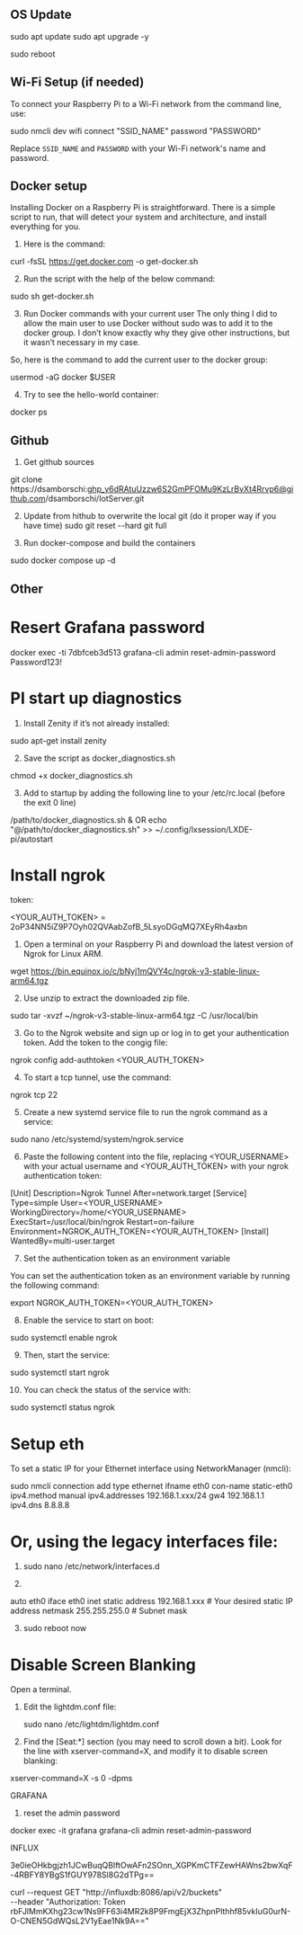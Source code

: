 ## OS Update

sudo apt update
sudo apt upgrade -y

sudo reboot

## Wi-Fi Setup (if needed)


To connect your Raspberry Pi to a Wi-Fi network from the command line, use:

sudo nmcli dev wifi connect "SSID_NAME" password "PASSWORD"

Replace `SSID_NAME` and `PASSWORD` with your Wi-Fi network's name and password.

## Docker setup

Installing Docker on a Raspberry Pi is straightforward. There is a simple script to run, that will detect your system and architecture, and install everything for you.

1) Here is the command:

curl -fsSL https://get.docker.com -o get-docker.sh

2) Run the script with the help of the below command:

sudo sh get-docker.sh


3) Run Docker commands with your current user
The only thing I did to allow the main user to use Docker without sudo was to add it to the docker group. I don’t know exactly why they give other instructions, but it wasn’t necessary in my case.

So, here is the command to add the current user to the docker group:


usermod -aG docker $USER


4) Try to see the hello-world container:

docker ps


## Github


1) Get github sources

git clone https://dsamborschi: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@github.com/dsamborschi/IotServer.git

2) Update from hithub to overwrite the local git (do it proper way if you have time)
sudo git reset --hard
git full

3) Run docker-compose and build the containers

sudo docker compose up -d


## Other


# Resert Grafana password


docker exec -ti 7dbfceb3d513 grafana-cli admin reset-admin-password  Password123!

# PI start up diagnostics

1) Install Zenity if it’s not already installed:

sudo apt-get install zenity

2) Save the script as docker_diagnostics.sh

chmod +x docker_diagnostics.sh

3) Add to startup by adding the following line to your /etc/rc.local (before the exit 0 line)

/path/to/docker_diagnostics.sh &
OR
echo "@/path/to/docker_diagnostics.sh" >> ~/.config/lxsession/LXDE-pi/autostart



# Install ngrok

token:

<YOUR_AUTH_TOKEN> = 2oP34NN5iZ9P7Oyh02QVAabZofB_5LsyoDGqMQ7XEyRh4axbn

1) Open a terminal on your Raspberry Pi and download the latest version of Ngrok for Linux ARM.

wget https://bin.equinox.io/c/bNyj1mQVY4c/ngrok-v3-stable-linux-arm64.tgz

2) Use unzip to extract the downloaded zip file.

sudo tar -xvzf ~/ngrok-v3-stable-linux-arm64.tgz -C /usr/local/bin

3) Go to the Ngrok website and sign up or log in to get your authentication token. Add the token to the congig file:

ngrok config add-authtoken <YOUR_AUTH_TOKEN>

4) To start a tcp tunnel, use the command:

ngrok tcp 22

5) Create a new systemd service file to run the ngrok command as a service:

sudo nano /etc/systemd/system/ngrok.service

6) Paste the following content into the file, replacing <YOUR_USERNAME> with your actual username and <YOUR_AUTH_TOKEN> with your ngrok authentication token:


[Unit]
Description=Ngrok Tunnel
After=network.target
[Service]
Type=simple
User=<YOUR_USERNAME>
WorkingDirectory=/home/<YOUR_USERNAME>
ExecStart=/usr/local/bin/ngrok <PROTOCOL> <PORT>
Restart=on-failure
Environment=NGROK_AUTH_TOKEN=<YOUR_AUTH_TOKEN>
[Install]
WantedBy=multi-user.target

7) Set the authentication token as an environment variable

You can set the authentication token as an environment variable by running the following command:

export NGROK_AUTH_TOKEN=<YOUR_AUTH_TOKEN>

8) Enable the service to start on boot:

sudo systemctl enable ngrok

9) Then, start the service:

sudo systemctl start ngrok


10) You can check the status of the service with:

sudo systemctl status ngrok

# Setup eth 

To set a static IP for your Ethernet interface using NetworkManager (nmcli):

sudo nmcli connection add type ethernet ifname eth0 con-name static-eth0 ipv4.method manual ipv4.addresses 192.168.1.xxx/24 gw4 192.168.1.1 ipv4.dns 8.8.8.8

# Or, using the legacy interfaces file:

1) sudo nano /etc/network/interfaces.d


2) 
auto eth0
iface eth0 inet static
address 192.168.1.xxx      # Your desired static IP address
netmask 255.255.255.0      # Subnet mask

3) sudo reboot now


# Disable Screen Blanking

Open a terminal.

1) Edit the lightdm.conf file:

   sudo nano /etc/lightdm/lightdm.conf

2) Find the [Seat:*] section (you may need to scroll down a bit).
Look for the line with xserver-command=X, and modify it to disable screen blanking:
    
  xserver-command=X -s 0 -dpms



  GRAFANA

  1) reset the admin password 

  docker exec -it grafana grafana-cli admin reset-admin-password <your new password>


  INFLUX

  3e0ieOHkbgjzh1JCwBuqQBlftOwAFn2SOnn_XGPKmCTFZewHAWns2bwXqF-4RBFY8YBgS1fGUY978Sl8G2dTPg==

  curl --request GET "http://influxdb:8086/api/v2/buckets" \
--header "Authorization: Token rbFJlMmKXhg23cw1Ns9FF63i4MR2k8P9FmgEjX3ZhpnPlthhf85vkIuG0urN-O-CNEN5GdWQsL2V1yEae1Nk9A=="







